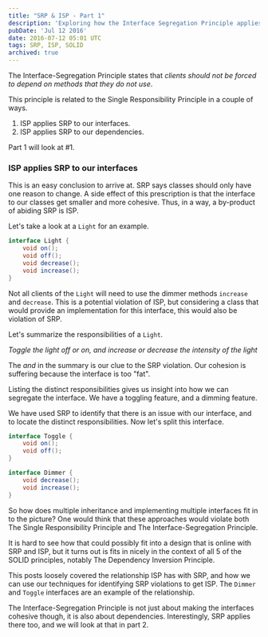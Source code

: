 ```yaml
---
title: "SRP & ISP - Part 1"
description: 'Exploring how the Interface Segregation Principle applies SRP to interfaces - making them smaller and more cohesive.'
pubDate: 'Jul 12 2016'
date: 2016-07-12 05:01 UTC
tags: SRP, ISP, SOLID
archived: true
---
```


The Interface-Segregation Principle states that _clients should not be forced to depend on methods that they do not use_.


This principle is related to the Single Responsibility Principle in a couple of ways.

1. ISP applies SRP to our interfaces.
2. ISP applies SRP to our dependencies.

Part 1 will look at #1.

### ISP applies SRP to our interfaces


This is an easy conclusion to arrive at. SRP says classes should only have one reason to change. A side effect of this prescription is that the interface to our classes get smaller and more cohesive. Thus, in a way, a by-product of abiding  SRP is ISP.

Let's take a look at a `Light` for an example.

```java
interface Light {
    void on();
    void off();
    void decrease();
    void increase();
}
```

Not all clients of the `Light` will need to use the dimmer methods `increase` and `decrease`. This is a potential violation of ISP, but considering a class that would provide an implementation for this interface, this would also be violation of SRP.

Let's summarize the responsibilities of a `Light`.

_Toggle the light off or on, and increase or decrease the intensity of the light_

The *and* in the summary is our clue to the SRP violation. Our cohesion is suffering because the interface is too "fat".

Listing the distinct responsibilities gives us insight into how we can segregate the interface. We have a toggling feature, and a dimming feature.

We have used SRP to identify that there is an issue with our interface, and to locate the distinct responsibilities. Now let's split this interface.

```java
interface Toggle {
    void on();
    void off();
}

interface Dimmer {
    void decrease();
    void increase();
}
```

So how does multiple inheritance and implementing multiple interfaces fit in to the picture? One would think that these approaches would violate both The Single Responsibility Principle and The Interface-Segregation Principle.

It is hard to see how that could possibly fit into a design that is online with SRP and ISP, but it turns out is fits in nicely in the context of all 5 of the SOLID principles, notably The Dependency Inversion Principle.

This posts loosely covered the relationship ISP has with SRP, and how we can use our techniques for identifying SRP violations to get ISP. The `Dimmer` and `Toggle` interfaces are an example of the relationship.

The Interface-Segregation Principle is not just about making the interfaces cohesive though, it is also about dependencies. Interestingly, SRP applies there too, and we will look at that in part 2.
